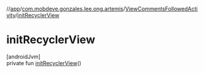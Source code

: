 //[app](../../../index.md)/[com.mobdeve.gonzales.lee.ong.artemis](../index.md)/[ViewCommentsFollowedActivity](index.md)/[initRecyclerView](init-recycler-view.md)

# initRecyclerView

[androidJvm]\
private fun [initRecyclerView](init-recycler-view.md)()
